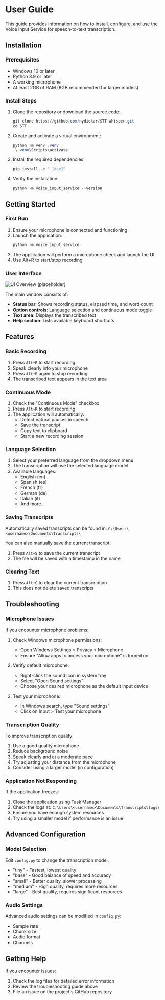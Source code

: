 # User Guide

This guide provides information on how to install, configure, and use the Voice Input Service for speech-to-text transcription.

## Installation

### Prerequisites

- Windows 10 or later
- Python 3.9 or later
- A working microphone
- At least 2GB of RAM (8GB recommended for larger models)

### Install Steps

1. Clone the repository or download the source code:
   ```powershell
   git clone https://github.com/nydiokar/STT-whisper.git
   cd STT
   ```

2. Create and activate a virtual environment:
   ```powershell
   python -m venv .venv
   .\.venv\Scripts\activate
   ```

3. Install the required dependencies:
   ```powershell
   pip install -e ".[dev]"
   ```

4. Verify the installation:
   ```powershell
   python -m voice_input_service --version
   ```

## Getting Started

### First Run

1. Ensure your microphone is connected and functioning
2. Launch the application:
   ```powershell
   python -m voice_input_service
   ```
3. The application will perform a microphone check and launch the UI
4. Use Alt+R to start/stop recording

### User Interface

![UI Overview (placeholder)]()

The main window consists of:

- **Status bar**: Shows recording status, elapsed time, and word count
- **Option controls**: Language selection and continuous mode toggle
- **Text area**: Displays the transcribed text
- **Help section**: Lists available keyboard shortcuts

## Features

### Basic Recording

1. Press `Alt+R` to start recording
2. Speak clearly into your microphone
3. Press `Alt+R` again to stop recording
4. The transcribed text appears in the text area

### Continuous Mode

1. Check the "Continuous Mode" checkbox
2. Press `Alt+R` to start recording
3. The application will automatically:
   - Detect natural pauses in speech
   - Save the transcript
   - Copy text to clipboard
   - Start a new recording session

### Language Selection

1. Select your preferred language from the dropdown menu
2. The transcription will use the selected language model
3. Available languages:
   - English (en)
   - Spanish (es)
   - French (fr)
   - German (de)
   - Italian (it)
   - And more...

### Saving Transcripts

Automatically saved transcripts can be found in:
`C:\Users\<username>\Documents\Transcripts\`

You can also manually save the current transcript:
1. Press `Alt+S` to save the current transcript
2. The file will be saved with a timestamp in the name

### Clearing Text

1. Press `Alt+C` to clear the current transcription
2. This does not delete saved transcripts

## Troubleshooting

### Microphone Issues

If you encounter microphone problems:

1. Check Windows microphone permissions:
   - Open Windows Settings > Privacy > Microphone
   - Ensure "Allow apps to access your microphone" is turned on

2. Verify default microphone:
   - Right-click the sound icon in system tray
   - Select "Open Sound settings"
   - Choose your desired microphone as the default input device

3. Test your microphone:
   - In Windows search, type "Sound settings"
   - Click on Input > Test your microphone

### Transcription Quality

To improve transcription quality:

1. Use a good quality microphone
2. Reduce background noise
3. Speak clearly and at a moderate pace
4. Try adjusting your distance from the microphone
5. Consider using a larger model (in configuration)

### Application Not Responding

If the application freezes:

1. Close the application using Task Manager
2. Check the logs at: `C:\Users\<username>\Documents\Transcripts\logs\`
3. Ensure you have enough system resources
4. Try using a smaller model if performance is an issue

## Advanced Configuration

### Model Selection

Edit `config.py` to change the transcription model:
- "tiny" - Fastest, lowest quality
- "base" - Good balance of speed and accuracy
- "small" - Better quality, slower processing
- "medium" - High quality, requires more resources
- "large" - Best quality, requires significant resources

### Audio Settings

Advanced audio settings can be modified in `config.py`:
- Sample rate
- Chunk size
- Audio format
- Channels

## Getting Help

If you encounter issues:

1. Check the log files for detailed error information
2. Review the troubleshooting guide above
3. File an issue on the project's GitHub repository 